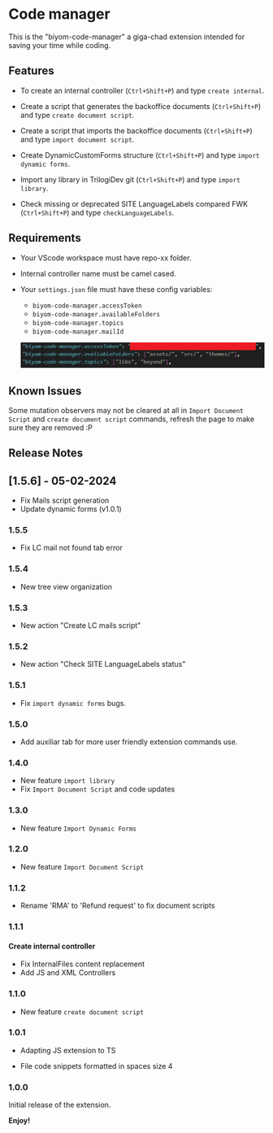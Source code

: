 # Code manager

This is the "biyom-code-manager" a giga-chad extension intended for saving your time while coding.

## Features

- To create an internal controller (`Ctrl+Shift+P`) and type `create internal`.

- Create a script that generates the backoffice documents (`Ctrl+Shift+P`) and type `create document script`.

- Create a script that imports the backoffice documents (`Ctrl+Shift+P`) and type `import document script`.

- Create DynamicCustomForms structure (`Ctrl+Shift+P`) and type `import dynamic forms`.

- Import any library in TrilogiDev git  (`Ctrl+Shift+P`) and type `import library`.

- Check missing or deprecated SITE LanguageLabels compared FWK (`Ctrl+Shift+P`) and type `checkLanguageLabels`.

## Requirements

- Your VScode workspace must have repo-xx folder.
- Internal controller name must be camel cased.
- Your `settings.json` file must have these config variables:
  - `biyom-code-manager.accessToken`
  - `biyom-code-manager.availableFolders`
  - `biyom-code-manager.topics`
  - `biyom-code-manager.mailId`
 
    
  ![settings](https://github.com/XavierPerezFondevila/biyom-code-manager/blob/master/images/biyom-code-manager-settings.png)

## Known Issues

Some mutation observers may not be cleared at all in `Import Document Script` and `create document script` commands, refresh the page to make sure they are removed :P

## Release Notes

## [1.5.6] - 05-02-2024
- Fix Mails script generation
- Update dynamic forms (v1.0.1)

### 1.5.5
- Fix LC mail not found tab error

### 1.5.4
- New tree view organization

### 1.5.3
- New action "Create LC mails script"

### 1.5.2
- New action "Check SITE LanguageLabels status"

### 1.5.1
- Fix `import dynamic forms` bugs. 

### 1.5.0
- Add auxiliar tab for more user friendly extension commands use. 

### 1.4.0
- New feature `import library` 
- Fix `Import Document Script` and code updates 

### 1.3.0
- New feature `Import Dynamic Forms`

### 1.2.0
- New feature `Import Document Script`
### 1.1.2
- Rename 'RMA' to 'Refund request' to fix document scripts
### 1.1.1
#### Create internal controller
- Fix InternalFiles content replacement
- Add JS and XML Controllers

### 1.1.0

- New feature `create document script`

### 1.0.1

- Adapting JS extension to TS

- File code snippets formatted in spaces size 4

### 1.0.0

Initial release of the extension.

**Enjoy!**

